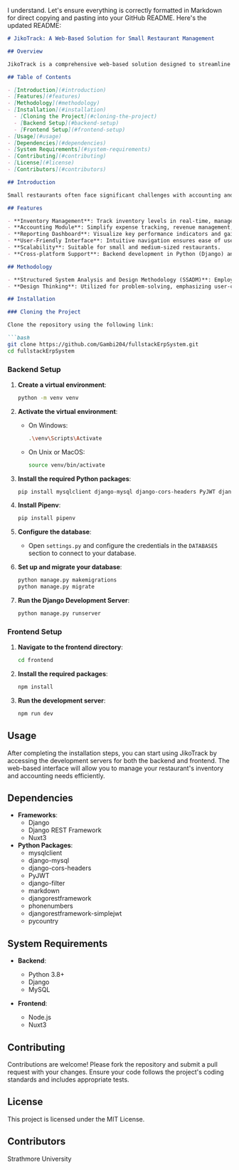 I understand. Let's ensure everything is correctly formatted in Markdown for direct copying and pasting into your GitHub README. Here's the updated README:

```markdown
# JikoTrack: A Web-Based Solution for Small Restaurant Management

## Overview

JikoTrack is a comprehensive web-based solution designed to streamline accounting and inventory management for small eateries. This platform integrates essential restaurant management functions into a single system, enhancing operational efficiency, financial transparency, and sustainability.

## Table of Contents

- [Introduction](#introduction)
- [Features](#features)
- [Methodology](#methodology)
- [Installation](#installation)
  - [Cloning the Project](#cloning-the-project)
  - [Backend Setup](#backend-setup)
  - [Frontend Setup](#frontend-setup)
- [Usage](#usage)
- [Dependencies](#dependencies)
- [System Requirements](#system-requirements)
- [Contributing](#contributing)
- [License](#license)
- [Contributors](#contributors)

## Introduction

Small restaurants often face significant challenges with accounting and inventory management, leading to operational inefficiencies and financial discrepancies. JikoTrack addresses these issues by providing an integrated platform that combines advanced inventory and accounting modules. This system is designed to help restaurant owners monitor inventory levels in real-time, manage finances effectively, and allocate resources efficiently.

## Features

- **Inventory Management**: Track inventory levels in real-time, manage stock movements, and streamline supplier communications.
- **Accounting Module**: Simplify expense tracking, revenue management, and financial reporting for improved financial transparency.
- **Reporting Dashboard**: Visualize key performance indicators and gain actionable insights into business operations.
- **User-Friendly Interface**: Intuitive navigation ensures ease of use for small restaurant owners and employees.
- **Scalability**: Suitable for small and medium-sized restaurants.
- **Cross-platform Support**: Backend development in Python (Django) and frontend development in JavaScript (Nuxt3).

## Methodology

- **Structured System Analysis and Design Methodology (SSADM)**: Employed for deep analysis and structured planning of the system.
- **Design Thinking**: Utilized for problem-solving, emphasizing user-centric solutions and rapid prototyping.

## Installation

### Cloning the Project

Clone the repository using the following link:

```bash
git clone https://github.com/Gambi204/fullstackErpSystem.git
cd fullstackErpSystem
```

### Backend Setup

1. **Create a virtual environment**:

    ```bash
    python -m venv venv
    ```

2. **Activate the virtual environment**:
    - On Windows:
      ```bash
      .\venv\Scripts\Activate
      ```
    - On Unix or MacOS:
      ```bash
      source venv/bin/activate
      ```

3. **Install the required Python packages**:

    ```bash
    pip install mysqlclient django-mysql django-cors-headers PyJWT django-filter markdown djangorestframework phonenumbers djangorestframework-simplejwt pycountry
    ```

4. **Install Pipenv**:

    ```bash
    pip install pipenv
    ```

5. **Configure the database**:
    - Open `settings.py` and configure the credentials in the `DATABASES` section to connect to your database.

6. **Set up and migrate your database**:

    ```bash
    python manage.py makemigrations
    python manage.py migrate
    ```

7. **Run the Django Development Server**:

    ```bash
    python manage.py runserver
    ```

### Frontend Setup

1. **Navigate to the frontend directory**:

    ```bash
    cd frontend
    ```

2. **Install the required packages**:

    ```bash
    npm install
    ```

3. **Run the development server**:

    ```bash
    npm run dev
    ```

## Usage

After completing the installation steps, you can start using JikoTrack by accessing the development servers for both the backend and frontend. The web-based interface will allow you to manage your restaurant's inventory and accounting needs efficiently.

## Dependencies

- **Frameworks**:
  - Django
  - Django REST Framework
  - Nuxt3
- **Python Packages**:
  - mysqlclient
  - django-mysql
  - django-cors-headers
  - PyJWT
  - django-filter
  - markdown
  - djangorestframework
  - phonenumbers
  - djangorestframework-simplejwt
  - pycountry

## System Requirements

- **Backend**:
  - Python 3.8+
  - Django
  - MySQL

- **Frontend**:
  - Node.js
  - Nuxt3

## Contributing

Contributions are welcome! Please fork the repository and submit a pull request with your changes. Ensure your code follows the project's coding standards and includes appropriate tests.

## License

This project is licensed under the MIT License.

## Contributors

Strathmore University
